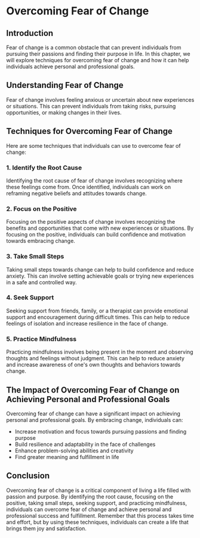 Overcoming Fear of Change
==========================================================

Introduction
------------

Fear of change is a common obstacle that can prevent individuals from pursuing their passions and finding their purpose in life. In this chapter, we will explore techniques for overcoming fear of change and how it can help individuals achieve personal and professional goals.

Understanding Fear of Change
----------------------------

Fear of change involves feeling anxious or uncertain about new experiences or situations. This can prevent individuals from taking risks, pursuing opportunities, or making changes in their lives.

Techniques for Overcoming Fear of Change
----------------------------------------

Here are some techniques that individuals can use to overcome fear of change:

### 1. Identify the Root Cause

Identifying the root cause of fear of change involves recognizing where these feelings come from. Once identified, individuals can work on reframing negative beliefs and attitudes towards change.

### 2. Focus on the Positive

Focusing on the positive aspects of change involves recognizing the benefits and opportunities that come with new experiences or situations. By focusing on the positive, individuals can build confidence and motivation towards embracing change.

### 3. Take Small Steps

Taking small steps towards change can help to build confidence and reduce anxiety. This can involve setting achievable goals or trying new experiences in a safe and controlled way.

### 4. Seek Support

Seeking support from friends, family, or a therapist can provide emotional support and encouragement during difficult times. This can help to reduce feelings of isolation and increase resilience in the face of change.

### 5. Practice Mindfulness

Practicing mindfulness involves being present in the moment and observing thoughts and feelings without judgment. This can help to reduce anxiety and increase awareness of one's own thoughts and behaviors towards change.

The Impact of Overcoming Fear of Change on Achieving Personal and Professional Goals
------------------------------------------------------------------------------------

Overcoming fear of change can have a significant impact on achieving personal and professional goals. By embracing change, individuals can:

* Increase motivation and focus towards pursuing passions and finding purpose
* Build resilience and adaptability in the face of challenges
* Enhance problem-solving abilities and creativity
* Find greater meaning and fulfillment in life

Conclusion
----------

Overcoming fear of change is a critical component of living a life filled with passion and purpose. By identifying the root cause, focusing on the positive, taking small steps, seeking support, and practicing mindfulness, individuals can overcome fear of change and achieve personal and professional success and fulfillment. Remember that this process takes time and effort, but by using these techniques, individuals can create a life that brings them joy and satisfaction.
